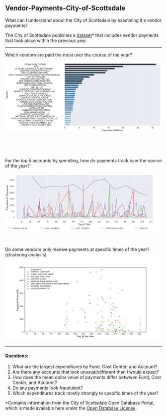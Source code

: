 ## Vendor-Payments-City-of-Scottsdale
What can I understand about the City of Scottsdale by examining it's vendor payments?

The City of Scottsdale publishes a [dataset](http://data.scottsdaleaz.gov/dataset/vendor-payments)* that includes vendor payments that took place within the previous year.
___
Which vendors are paid the most over the course of the year?

![](https://github.com/mrkjhsn/Vendor-Payments-City-of-Scottsdale/blob/master/visualizations/Payments%20by%20Vendor%20-%20top%2030.png)

<br/>
<br/>
<br/>

For the top 5 accounts by spending, how do payments track over the course of the year?

![](https://github.com/mrkjhsn/Vendor-Payments-City-of-Scottsdale/blob/master/visualizations/Top%205%20Accounts%20-%20Payments%20by%20Day%20of%20Year.png)
<br/>
<br/>
<br/>

Do some vendors only receive payments at specific times of the year? (clustering analysis)
![](https://github.com/mrkjhsn/Vendor-Payments-City-of-Scottsdale/blob/master/visualizations/top%208%20clustered%20vendors.png)
<br/>
___

#### Questions:
1.  What are the largest expenditures by Fund, Cost Center, and Account?
2.  Are there any accounts that look unusual/different than I would expect?
3.  How does the mean dollar value of payments differ betwwen Fund, Cost Center, and Account?
4.  Do any payments look fraudulent?
5.  Which expenditures track mostly strongly to specific times of the year?

*Contains information from the City of Scottsdale Open Database Portal, which is made available here under the [Open Database License](http://www.scottsdaleaz.gov/AssetFactory.aspx?did=69351).
